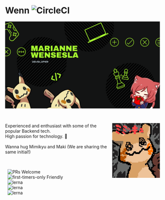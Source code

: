 # Wenn ![CircleCI](https://circleci.com/gh/codesandbox/codesandbox-client.svg?style=svg)
<p align="center">
  <a href="https://codesandbox.io">
    <img src="bg-aboutme-github.png" width=800px>
  </a>
</p>

&nbsp;

<img src="mimikyuuu.jpg" align="right"
     alt="Size Limit logo by Anton Lovchikov" width="155" height="178">

Experienced and enthusiast with some of the popular Backend tech. <br>
High passion for technology. 🚀 <br><br>
Wanna hug Mimikyu and Maki (We are sharing the same initial!)

<br><br>&nbsp;
![PRs Welcome](https://img.shields.io/badge/web-developer-purple)<br>&nbsp;
![first-timers-only Friendly](https://img.shields.io/badge/backend-developer-blue)<br>&nbsp;
![lerna](https://img.shields.io/badge/pokemon-master-red)<br>&nbsp;
![lerna](https://img.shields.io/badge/chess-player-green)<br>&nbsp;
![lerna](https://img.shields.io/badge/casual-gamer-black)


